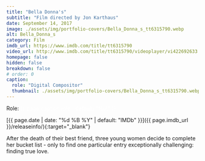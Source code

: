 ```yaml
---
title: "Bella Donna's"
subtitle: "Film directed by Jon Karthaus"
date: September 14, 2017
image: ./assets/img/portfolio-covers/Bella_Donna_s_tt6315790.webp
alt: Bella_Donna_s
category: Film
imdb_url: https://www.imdb.com/title/tt6315790
video_url: http://www.imdb.com/title/tt6315790/videoplayer/vi422692633
homepage: false
hidden: false
breakdown: false
# order: 0
caption:
  role: "Digital Compositor"
  thumbnail: ./assets/img/portfolio-covers/Bella_Donna_s_tt6315790.webp
---
```

Role: <span style="color:white">{{ page.caption.role | default: "N/A" }}</span>

[{{ page.date | date: "%d %B %Y" | default: "IMDb" }}]({{ page.imdb_url }}/releaseinfo/){:target="_blank"}

After the death of their best friend, three young women decide to complete her bucket list - only to find one particular entry exceptionally challenging: finding true love.
